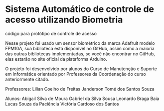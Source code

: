 # Sistema Automático de controle de acesso utilizando Biometria
código para protótipo de controle de acesso

Nesse projeto foi usado um sensor biométrico da marca Adafruit modelo FPM10A, sua biblioteca está disponivel no GitHub, assim como
a maioria das outras bibliotecas implementadas, se você não encontrar no GitHub, elas estarão no site oficial da plataforma Arduino.

O projeto foi desenvolvido por alunos do Curso de Manutenção e Suporte em Informátice orientado por Professores da Coordenação do curso
anteriormente citado.

Professores:
Lilian Coelho de Freitas
Janderson Tomé dos Santos Souza

Alunos:
Abigail Silva de Moura
Gabriel da Silva Sousa
Leonardo Braga Baia
Lucas Souza da Paciência
Victória Cardoso dos Santos
